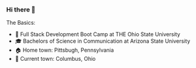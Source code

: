### Hi there 👋

The Basics: 
- :school_satchel:  Full Stack Development Boot Camp at THE Ohio State University 
- :mortar_board:  Bachelors of Science in Communication at Arizona State University 
- :house: Home town:  Pittsbugh, Pennsylvania 
- :round_pushpin:  Current town: Columbus, Ohio
